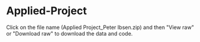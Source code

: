 # Applied-Project
Click on the file name (Applied Project_Peter Ibsen.zip) and then "View raw" or "Download raw" to download the data and code.
